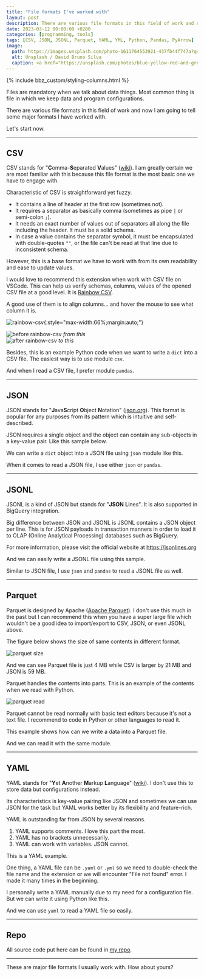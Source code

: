 ```yaml
---
title: "File formats I've worked with"
layout: post
description: There are various file formats in this field of work and now I am going to tell some major formats I have worked with.
date: 2023-03-12 00:00:00 +0200
categories: [programming, tools]
tags: [CSV, JSON, JSONL, Parquet, YAML, YML, Python, Pandas, PyArrow]
image:
  path: https://images.unsplash.com/photo-1611764553921-437fb44f747a?q=80&w=2070&auto=format&fit=crop&ixlib=rb-4.0.3&ixid=M3wxMjA3fDB8MHxwaG90by1wYWdlfHx8fGVufDB8fHx8fA%3D%3D
  alt: Unsplash / David Bruno Silva
  caption: <a href="https://unsplash.com/photos/blue-yellow-red-and-green-papers-Z19vToWBDIc">Unsplash / David Bruno Silva</a>
---
```


{% include bbz_custom/styling-columns.html %}

Files are mandatory when we talk about data things. Most common thing is file in which we keep data and program configurations.

There are various file formats in this field of work and now I am going to tell some major formats I have worked with.

Let's start now.

---

## CSV

CSV stands for "**C**omma-**S**eparated **V**alues" ([wiki](https://en.wikipedia.org/wiki/Comma-separated_values)). I am greatly certain we are most familiar with this because this file format is the most basic one we have to engage with.

Characteristic of CSV is straightforward yet fuzzy.

- It contains a line of header at the first row (sometimes not).
- It requires a separator as basically comma (sometimes as pipe `|` or semi-colon `;`).
- It needs an exact number of values out of separators all along the file including the header. It must be a solid schema.
- In case a value contains the separator symbol, it must be encapsulated with double-quotes `""`, or the file can't be read at that line due to inconsistent schema.

However, this is a base format we have to work with from its own readability and ease to update values.

<script src="https://gist.github.com/bluebirz/f5efdd35f392cfe93faa9db39e452e26.js?file=sample-csv.csv"></script>

I would love to recommend this extension when work with CSV file on VSCode. This can help us verify schemas, columns, values of the opened CSV file at a good level. It is [Rainbow CSV](https://marketplace.visualstudio.com/items?itemName=mechatroner.rainbow-csv).

A good use of them is to align columns... and hover the mouse to see what column it is.

![rainbow-csv](https://bluebirzdotnet.s3.ap-southeast-1.amazonaws.com/file-formats/csv-rainbow-palette.png){:style="max-width:66%;margin:auto;"}

<div class="row">
    <div class="col-2">
        <img src="https://bluebirzdotnet.s3.ap-southeast-1.amazonaws.com/file-formats/csv-rainbow-align.png" alt="before rainbow-csv" loading="lazy">
        <em>from this</em>
    </div>
 <div class="col-2">
        <img src='https://bluebirzdotnet.s3.ap-southeast-1.amazonaws.com/file-formats/csv-rainbow-hover.png' alt="after rainbow-csv" loading="lazy">
        <em>to this</em>
    </div>
</div>

Besides, this is an example Python code when we want to write a `dict` into a CSV file. The easiest way is to use module `csv`.

<script src="https://gist.github.com/bluebirz/f5efdd35f392cfe93faa9db39e452e26.js?file=write-csv.py"></script>

And when I read a CSV file, I prefer module `pandas`.

<script src="https://gist.github.com/bluebirz/f5efdd35f392cfe93faa9db39e452e26.js?file=read-csv.py"></script>

---

## JSON

JSON stands for "**J**ava**S**cript **O**bject **N**otation" ([json.org](https://www.json.org/json-en.html)). This format is popular for any purposes from its pattern which is intuitive and self-described.

JSON requires a single object and the object can contain any sub-objects in a key-value pair. Like this sample below.

<script src="https://gist.github.com/bluebirz/f5efdd35f392cfe93faa9db39e452e26.js?file=sample-json.json"></script>

We can write a `dict` object into a JSON file using `json` module like this.

<script src="https://gist.github.com/bluebirz/f5efdd35f392cfe93faa9db39e452e26.js?file=write-json.py"></script>

When it comes to read a JSON file, I use either `json` or `pandas`.

<script src="https://gist.github.com/bluebirz/f5efdd35f392cfe93faa9db39e452e26.js?file=read-json.py"></script>

---

## JSONL

JSONL is a kind of JSON but stands for "**JSON** **L**ines". It is also supported in BigQuery integration.

Big difference between JSON and JSONL is JSONL contains a JSON object per line. This is for JSON payloads in transaction manners in order to load it to OLAP (Online Analytical Processing) databases such as BigQuery.

<script src="https://gist.github.com/bluebirz/f5efdd35f392cfe93faa9db39e452e26.js?file=sample-jsonl.jsonl"></script>

For more information, please visit the official website at <https://jsonlines.org>

And we can easily write a JSONL file using this sample.

<script src="https://gist.github.com/bluebirz/f5efdd35f392cfe93faa9db39e452e26.js?file=write-jsonl.py"></script>

Similar to JSON file, I use `json` and `pandas` to read a JSONL file as well.

<script src="https://gist.github.com/bluebirz/f5efdd35f392cfe93faa9db39e452e26.js?file=read-jsonl.py"></script>

---

## Parquet

Parquet is designed by Apache ([Apache Parquet](https://parquet.apache.org/)). I don't use this much in the past but I can recommend this when you have a super large file which wouldn't be a good idea to import/export to CSV, JSON, or even JSONL above.

The figure below shows the size of same contents in different format.

![parquet size](https://bluebirzdotnet.s3.ap-southeast-1.amazonaws.com/file-formats/size-compare.png)

And we can see Parquet file is just 4 MB while CSV is larger by 21 MB and JSON is 59 MB.

Parquet handles the contents into parts. This is an example of the contents when we read with Python.

![parquet read](https://bluebirzdotnet.s3.ap-southeast-1.amazonaws.com/file-formats/parquet-read.png)

Parquet cannot be read normally with basic text editors because it's not a text file. I recommend to code in Python or other languages to read it.

This example shows how can we write a data into a Parquet file.

<script src="https://gist.github.com/bluebirz/f5efdd35f392cfe93faa9db39e452e26.js?file=write-parquet.py"></script>

And we can read it with the same module.

<script src="https://gist.github.com/bluebirz/f5efdd35f392cfe93faa9db39e452e26.js?file=read-parquet.py"></script>

---

## YAML

YAML stands for "**Y**et **A**nother **M**arkup **L**anguage" ([wiki](https://en.wikipedia.org/wiki/YAML)). I don't use this to store data but configurations instead.

Its characteristics is key-value pairing like JSON and sometimes we can use JSON for the task but YAML works better by its flexibility and feature-rich.

YAML is outstanding far from JSON by several reasons.

1. YAML supports comments. I love this part the most.
1. YAML has no brackets unnecessarily.
1. YAML can work with variables. JSON cannot.

This is a YAML example.

<script src="https://gist.github.com/bluebirz/f5efdd35f392cfe93faa9db39e452e26.js?file=sample-yaml.yaml"></script>

One thing, a YAML file can be `.yaml` or `.yml` so we need to double-check the file name and the extension or we will encounter "File not found" error. I made it many times in the beginning.

I personally write a YAML manually due to my need for a configuration file. But we can write it using Python like this.

<script src="https://gist.github.com/bluebirz/f5efdd35f392cfe93faa9db39e452e26.js?file=write-yaml.py"></script>

And we can use `yaml` to read a YAML file so easily.

<script src="https://gist.github.com/bluebirz/f5efdd35f392cfe93faa9db39e452e26.js?file=read-yaml.py"></script>

---

## Repo

All source code put here can be found in [my repo](https://github.com/bluebirz/file-formats).

---

These are major file formats I usually work with. How about yours?
